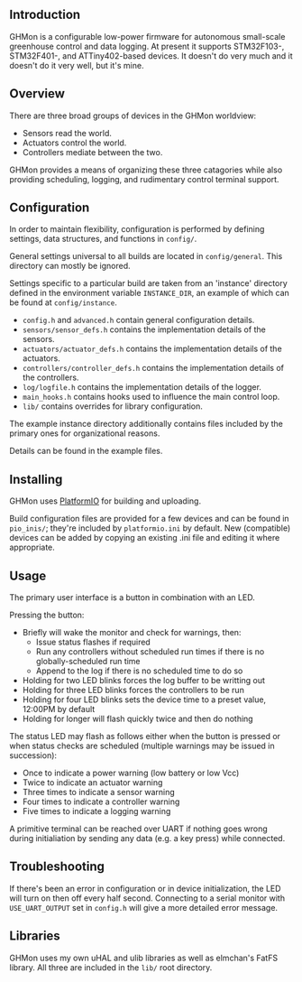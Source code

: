 ## Introduction
GHMon is a configurable low-power firmware for autonomous small-scale
greenhouse control and data logging. At present it supports STM32F103-,
STM32F401-, and ATTiny402-based devices. It doesn't do very much and it doesn't
do it very well, but it's mine.


## Overview
There are three broad groups of devices in the GHMon worldview:
* Sensors read the world.
* Actuators control the world.
* Controllers mediate between the two.

GHMon provides a means of organizing these three catagories while also providing
scheduling, logging, and rudimentary control terminal support.


## Configuration
In order to maintain flexibility, configuration is performed by defining settings,
data structures, and functions in `config/`.

General settings universal to all builds are located in `config/general`. This
directory can mostly be ignored.

Settings specific to a particular build are taken from an 'instance' directory
defined in the environment variable `INSTANCE_DIR`, an example of which can be
found at `config/instance`.
* `config.h` and `advanced.h` contain general configuration details.
* `sensors/sensor_defs.h` contains the implementation details of the sensors.
* `actuators/actuator_defs.h` contains the implementation details of the actuators.
* `controllers/controller_defs.h` contains the implementation details of the controllers.
* `log/logfile.h` contains the implementation details of the logger.
* `main_hooks.h` contains hooks used to influence the main control loop.
* `lib/` contains overrides for library configuration.

The example instance directory additionally contains files included by the primary
ones for organizational reasons.

Details can be found in the example files.


## Installing
GHMon uses [PlatformIO](https://platformio.org/) for building and uploading.

Build configuration files are provided for a few devices and can be found in
`pio_inis/`; they're included by `platformio.ini` by default. New (compatible)
devices can be added by copying an existing .ini file and editing it where
appropriate.


## Usage
The primary user interface is a button in combination with an LED.

Pressing the button:
* Briefly will wake the monitor and check for warnings, then:
  * Issue status flashes if required
  * Run any controllers without scheduled run times if there is no globally-scheduled run time
  * Append to the log if there is no scheduled time to do so
* Holding for two LED blinks forces the log buffer to be writting out
* Holding for three LED blinks forces the controllers to be run
* Holding for four LED blinks sets the device time to a preset value, 12:00PM
by default
* Holding for longer will flash quickly twice and then do nothing

The status LED may flash as follows either when the button is pressed or when
status checks are scheduled (multiple warnings may be issued in succession):
* Once to indicate a power warning (low battery or low Vcc)
* Twice to indicate an actuator warning
* Three times to indicate a sensor warning
* Four times to indicate a controller warning
* Five times to indicate a logging warning

A primitive terminal can be reached over UART if nothing goes wrong during
initialiation by sending any data (e.g. a key press) while connected.


## Troubleshooting
If there's been an error in configuration or in device initialization, the
LED will turn on then off every half second. Connecting to a serial monitor
with `USE_UART_OUTPUT` set in `config.h` will give a more detailed error message.


## Libraries
GHMon uses my own uHAL and ulib libraries as well as elmchan's FatFS library. All
three are included in the `lib/` root directory.
